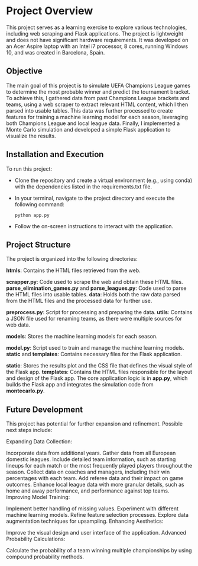 # Project Overview
This project serves as a learning exercise to explore various technologies, including web scraping and Flask applications. The project is lightweight and does not have significant hardware requirements. It was developed on an Acer Aspire laptop with an Intel i7 processor, 8 cores, running Windows 10, and was created in Barcelona, Spain.

## Objective
The main goal of this project is to simulate UEFA Champions League games to determine the most probable winner and predict the tournament bracket. To achieve this, I gathered data from past Champions League brackets and teams, using a web scraper to extract relevant HTML content, which I then parsed into usable tables. This data was further processed to create features for training a machine learning model for each season, leveraging both Champions League and local league data. Finally, I implemented a Monte Carlo simulation and developed a simple Flask application to visualize the results.

## Installation and Execution
To run this project:

- Clone the repository and create a virtual environment (e.g., using conda) with the dependencies listed in the requirements.txt file.

- In your terminal, navigate to the project directory and execute the following command:
    ```
    python app.py
    ```
- Follow the on-screen instructions to interact with the application.

## Project Structure
The project is organized into the following directories:

**htmls**: Contains the HTML files retrieved from the web.

**scrapper.py**: Code used to scrape the web and obtain these HTML files.
**parse_elimination_games.py** and **parse_leagues.py**: Code used to parse the HTML files into usable tables.
**data**: Holds both the raw data parsed from the HTML files and the processed data for further use.

**preprocess.py**: Script for processing and preparing the data.
**utils**: Contains a JSON file used for renaming teams, as there were multiple sources for web data.

**models**: Stores the machine learning models for each season.

**model.py**: Script used to train and manage the machine learning models.
**static** and **templates**: Contains necessary files for the Flask application.

**static**: Stores the results plot and the CSS file that defines the visual style of the Flask app.
**templates**: Contains the HTML files responsible for the layout and design of the Flask app.
The core application logic is in **app.py**, which builds the Flask app and integrates the simulation code from **montecarlo.py**.


## Future Development
This project has potential for further expansion and refinement. Possible next steps include:

Expanding Data Collection:

Incorporate data from additional years.
Gather data from all European domestic leagues.
Include detailed team information, such as starting lineups for each match or the most frequently played players throughout the season.
Collect data on coaches and managers, including their win percentages with each team.
Add referee data and their impact on game outcomes.
Enhance local league data with more granular details, such as home and away performance, and performance against top teams.
Improving Model Training:

Implement better handling of missing values.
Experiment with different machine learning models.
Refine feature selection processes.
Explore data augmentation techniques for upsampling.
Enhancing Aesthetics:

Improve the visual design and user interface of the application.
Advanced Probability Calculations:

Calculate the probability of a team winning multiple championships by using compound probability methods.


